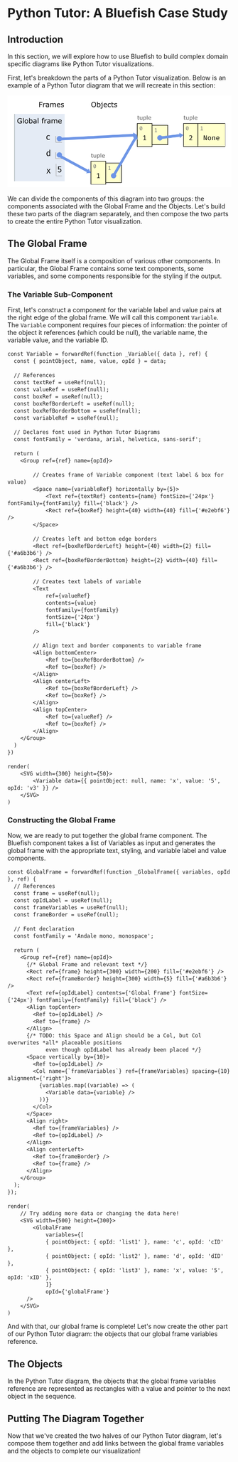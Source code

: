 # Python Tutor: A Bluefish Case Study

## Introduction

In this section, we will explore how to use Bluefish to build complex domain specific diagrams like Python Tutor visualizations.

First, let's breakdown the parts of a Python Tutor visualization. Below is an example of a Python Tutor diagram that we will recreate in this section:

![Example Python Tutor Diagram](images/python-tutor.png)

We can divide the components of this diagram into two groups: the components associated with the Global Frame and the Objects. Let's build these two parts of the diagram separately, and then compose the two parts to create the entire Python Tutor visualization.

## The Global Frame

The Global Frame itself is a composition of various other components. In particular, the Global Frame contains some text components, some variables, and some components responsible for the styling if the output.

### The Variable Sub-Component

First, let's construct a component for the variable label and value pairs at the right edge of the global frame. We will call this component `Variable`. The `Variable` component requires four pieces of information: the pointer of the object it references (which could be null), the variable name, the variable value, and the variable ID.

```tsx live noInline
const Variable = forwardRef(function _Variable({ data }, ref) {
  const { pointObject, name, value, opId } = data;

  // References
  const textRef = useRef(null);
  const valueRef = useRef(null);
  const boxRef = useRef(null);
  const boxRefBorderLeft = useRef(null);
  const boxRefBorderBottom = useRef(null);
  const variableRef = useRef(null);

  // Declares font used in Python Tutor Diagrams
  const fontFamily = 'verdana, arial, helvetica, sans-serif';

  return (
    <Group ref={ref} name={opId}>
    
        // Creates frame of Variable component (text label & box for value)
        <Space name={variableRef} horizontally by={5}>
            <Text ref={textRef} contents={name} fontSize={'24px'} fontFamily={fontFamily} fill={'black'} />
            <Rect ref={boxRef} height={40} width={40} fill={'#e2ebf6'} />
        </Space>

        // Creates left and bottom edge borders
        <Rect ref={boxRefBorderLeft} height={40} width={2} fill={'#a6b3b6'} />
        <Rect ref={boxRefBorderBottom} height={2} width={40} fill={'#a6b3b6'} />

        // Creates text labels of variable
        <Text
            ref={valueRef}
            contents={value}
            fontFamily={fontFamily}
            fontSize={'24px'}
            fill={'black'}
        />

        // Align text and border components to variable frame
        <Align bottomCenter>
            <Ref to={boxRefBorderBottom} />
            <Ref to={boxRef} />
        </Align>
        <Align centerLeft>
            <Ref to={boxRefBorderLeft} />
            <Ref to={boxRef} />
        </Align>
        <Align topCenter>
            <Ref to={valueRef} />
            <Ref to={boxRef} />
        </Align>
    </Group>
  )
})

render(
    <SVG width={300} height={50}>
        <Variable data={{ pointObject: null, name: 'x', value: '5', opId: 'v3' }} />
    </SVG>
)
```

### Constructing the Global Frame

Now, we are ready to put together the global frame component. The Bluefish component takes a list of Variables as input and generates the global frame with the appropriate text, styling, and variable label and value components.

```tsx live noInline
const GlobalFrame = forwardRef(function _GlobalFrame({ variables, opId }, ref) {
  // References
  const frame = useRef(null);
  const opIdLabel = useRef(null);
  const frameVariables = useRef(null);
  const frameBorder = useRef(null);

  // Font declaration
  const fontFamily = 'Andale mono, monospace';

  return (
    <Group ref={ref} name={opId}>
      {/* Global Frame and relevant text */}
      <Rect ref={frame} height={300} width={200} fill={'#e2ebf6'} />
      <Rect ref={frameBorder} height={300} width={5} fill={'#a6b3b6'} />
      <Text ref={opIdLabel} contents={'Global Frame'} fontSize={'24px'} fontFamily={fontFamily} fill={'black'} />
      <Align topCenter>
        <Ref to={opIdLabel} />
        <Ref to={frame} />
      </Align>
      {/* TODO: this Space and Align should be a Col, but Col overwrites *all* placeable positions
            even though opIdLabel has already been placed */}
      <Space vertically by={10}>
        <Ref to={opIdLabel} />
        <Col name={`frameVariables`} ref={frameVariables} spacing={10} alignment={'right'}>
          {variables.map((variable) => (
            <Variable data={variable} />
          ))}
        </Col>
      </Space>
      <Align right>
        <Ref to={frameVariables} />
        <Ref to={opIdLabel} />
      </Align>
      <Align centerLeft>
        <Ref to={frameBorder} />
        <Ref to={frame} />
      </Align>
    </Group>
  );
});

render(
    // Try adding more data or changing the data here!
    <SVG width={500} height={300}>
        <GlobalFrame
            variables={[
            { pointObject: { opId: 'list1' }, name: 'c', opId: 'cID' },
            { pointObject: { opId: 'list2' }, name: 'd', opId: 'dID' },
            { pointObject: { opId: 'list3' }, name: 'x', value: '5', opId: 'xID' },
            ]}
            opId={'globalFrame'}
      />
    </SVG>
)

```
And with that, our global frame is complete! Let's now create the other part of our Python Tutor diagram: the objects that our global frame variables reference.

## The Objects

In the Python Tutor diagram, the objects that the global frame variables reference are represented as rectangles with a value and pointer to the next object in the sequence. 

## Putting The Diagram Together

Now that we've created the two halves of our Python Tutor diagram, let's compose them together and add links between the global frame variables and the objects to complete our visualization!